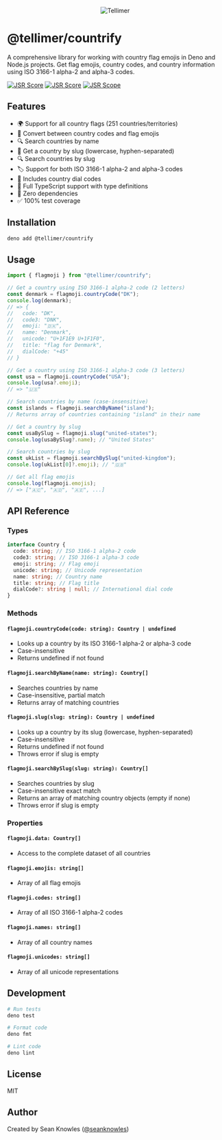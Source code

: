 <p align="center">
  <img src="../../assets/tellimer-logo.avif" alt="Tellimer"  />
</p>

# @tellimer/countrify

A comprehensive library for working with country flag emojis in Deno and Node.js
projects. Get flag emojis, country codes, and country information using ISO
3166-1 alpha-2 and alpha-3 codes.

[![JSR Score](https://jsr.io/badges/@tellimer/countrify/score)](https://jsr.io/@tellimer/countrify)
[![JSR Score](https://jsr.io/badges/@tellimer/countrify)](https://jsr.io/@tellimer/countrify)
[![JSR Scope](https://jsr.io/badges/@tellimer)](https://jsr.io/@tellimer)

## Features

- 🌍 Support for all country flags (251 countries/territories)
- 🔄 Convert between country codes and flag emojis
- 🔍 Search countries by name
- 🔖 Get a country by slug (lowercase, hyphen-separated)
- 🔍 Search countries by slug
- 🏷️ Support for both ISO 3166-1 alpha-2 and alpha-3 codes
- 📱 Includes country dial codes
- 💪 Full TypeScript support with type definitions
- 🎯 Zero dependencies
- ✅ 100% test coverage

## Installation

```bash
deno add @tellimer/countrify
```

## Usage

```typescript
import { flagmoji } from "@tellimer/countrify";

// Get a country using ISO 3166-1 alpha-2 code (2 letters)
const denmark = flagmoji.countryCode("DK");
console.log(denmark);
// => {
//   code: "DK",
//   code3: "DNK",
//   emoji: "🇩🇰",
//   name: "Denmark",
//   unicode: "U+1F1E9 U+1F1F0",
//   title: "flag for Denmark",
//   dialCode: "+45"
// }

// Get a country using ISO 3166-1 alpha-3 code (3 letters)
const usa = flagmoji.countryCode("USA");
console.log(usa?.emoji);
// => "🇺🇸"

// Search countries by name (case-insensitive)
const islands = flagmoji.searchByName("island");
// Returns array of countries containing "island" in their name

// Get a country by slug
const usaBySlug = flagmoji.slug("united-states");
console.log(usaBySlug?.name); // "United States"

// Search countries by slug
const ukList = flagmoji.searchBySlug("united-kingdom");
console.log(ukList[0]?.emoji); // "🇬🇧"

// Get all flag emojis
console.log(flagmoji.emojis);
// => ["🇦🇨", "🇦🇩", "🇦🇪", ...]
```

## API Reference

### Types

```typescript
interface Country {
  code: string; // ISO 3166-1 alpha-2 code
  code3: string; // ISO 3166-1 alpha-3 code
  emoji: string; // Flag emoji
  unicode: string; // Unicode representation
  name: string; // Country name
  title: string; // Flag title
  dialCode?: string | null; // International dial code
}
```

### Methods

#### `flagmoji.countryCode(code: string): Country | undefined`

- Looks up a country by its ISO 3166-1 alpha-2 or alpha-3 code
- Case-insensitive
- Returns undefined if not found

#### `flagmoji.searchByName(name: string): Country[]`

- Searches countries by name
- Case-insensitive, partial match
- Returns array of matching countries

#### `flagmoji.slug(slug: string): Country | undefined`

- Looks up a country by its slug (lowercase, hyphen-separated)
- Case-insensitive
- Returns undefined if not found
- Throws error if slug is empty

#### `flagmoji.searchBySlug(slug: string): Country[]`

- Searches countries by slug
- Case-insensitive exact match
- Returns an array of matching country objects (empty if none)
- Throws error if slug is empty

### Properties

#### `flagmoji.data: Country[]`

- Access to the complete dataset of all countries

#### `flagmoji.emojis: string[]`

- Array of all flag emojis

#### `flagmoji.codes: string[]`

- Array of all ISO 3166-1 alpha-2 codes

#### `flagmoji.names: string[]`

- Array of all country names

#### `flagmoji.unicodes: string[]`

- Array of all unicode representations

## Development

```bash
# Run tests
deno test

# Format code
deno fmt

# Lint code
deno lint
```

## License

MIT

## Author

Created by Sean Knowles ([@seanknowles](https://github.com/seanknowles))
